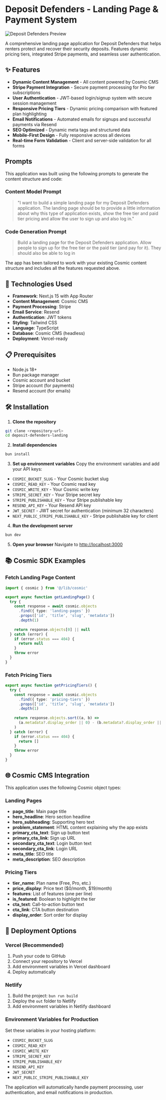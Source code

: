 # Deposit Defenders - Landing Page & Payment System

![Deposit Defenders Preview](https://images.unsplash.com/photo-1554224155-8d04cb21cd6c?w=1200&h=300&fit=crop&auto=format)

A comprehensive landing page application for Deposit Defenders that helps renters protect and recover their security deposits. Features dynamic pricing tiers, integrated Stripe payments, and seamless user authentication.

## ✨ Features

- **Dynamic Content Management** - All content powered by Cosmic CMS
- **Stripe Payment Integration** - Secure payment processing for Pro tier subscriptions
- **User Authentication** - JWT-based login/signup system with secure session management
- **Responsive Pricing Tiers** - Dynamic pricing comparison with featured plan highlighting
- **Email Notifications** - Automated emails for signups and successful payments via Resend
- **SEO Optimized** - Dynamic meta tags and structured data
- **Mobile-First Design** - Fully responsive across all devices
- **Real-time Form Validation** - Client and server-side validation for all forms

<!-- CLONE_PROJECT_BUTTON -->

## Prompts

This application was built using the following prompts to generate the content structure and code:

### Content Model Prompt

> "I want to build a simple landing page for my Deposit Defenders application. The landing page should be to provide a little information about why this type of application exists, show the free tier and paid tier pricing and allow the user to sign up and also log in."

### Code Generation Prompt

> Build a landing page for the Deposit Defenders application. Allow people to sign up for the free tier or the paid tier (and pay for it). They should also be able to log in

The app has been tailored to work with your existing Cosmic content structure and includes all the features requested above.

## 🚀 Technologies Used

- **Framework**: Next.js 15 with App Router
- **Content Management**: Cosmic CMS
- **Payment Processing**: Stripe
- **Email Service**: Resend
- **Authentication**: JWT tokens
- **Styling**: Tailwind CSS
- **Language**: TypeScript
- **Database**: Cosmic CMS (headless)
- **Deployment**: Vercel-ready

## 📋 Prerequisites

- Node.js 18+ 
- Bun package manager
- Cosmic account and bucket
- Stripe account (for payments)
- Resend account (for emails)

## 🛠️ Installation

1. **Clone the repository**
```bash
git clone <repository-url>
cd deposit-defenders-landing
```

2. **Install dependencies**
```bash
bun install
```

3. **Set up environment variables**
Copy the environment variables and add your API keys:
- `COSMIC_BUCKET_SLUG` - Your Cosmic bucket slug
- `COSMIC_READ_KEY` - Your Cosmic read key  
- `COSMIC_WRITE_KEY` - Your Cosmic write key
- `STRIPE_SECRET_KEY` - Your Stripe secret key
- `STRIPE_PUBLISHABLE_KEY` - Your Stripe publishable key
- `RESEND_API_KEY` - Your Resend API key
- `JWT_SECRET` - JWT secret for authentication (minimum 32 characters)
- `NEXT_PUBLIC_STRIPE_PUBLISHABLE_KEY` - Stripe publishable key for client

4. **Run the development server**
```bash
bun dev
```

5. **Open your browser**
Navigate to [http://localhost:3000](http://localhost:3000)

## 📚 Cosmic SDK Examples

### Fetch Landing Page Content
```typescript
import { cosmic } from '@/lib/cosmic'

export async function getLandingPage() {
  try {
    const response = await cosmic.objects
      .find({ type: 'landing-pages' })
      .props(['id', 'title', 'slug', 'metadata'])
      .depth(1)
    
    return response.objects[0] || null
  } catch (error) {
    if (error.status === 404) {
      return null
    }
    throw error
  }
}
```

### Fetch Pricing Tiers
```typescript
export async function getPricingTiers() {
  try {
    const response = await cosmic.objects
      .find({ type: 'pricing-tiers' })
      .props(['id', 'title', 'slug', 'metadata'])
      .depth(1)
    
    return response.objects.sort((a, b) => 
      (a.metadata?.display_order || 0) - (b.metadata?.display_order || 0)
    )
  } catch (error) {
    if (error.status === 404) {
      return []
    }
    throw error
  }
}
```

## 🌐 Cosmic CMS Integration

This application uses the following Cosmic object types:

### Landing Pages
- **page_title**: Main page title
- **hero_headline**: Hero section headline
- **hero_subheading**: Supporting hero text
- **problem_statement**: HTML content explaining why the app exists
- **primary_cta_text**: Sign up button text
- **primary_cta_link**: Sign up URL
- **secondary_cta_text**: Login button text
- **secondary_cta_link**: Login URL
- **meta_title**: SEO title
- **meta_description**: SEO description

### Pricing Tiers
- **tier_name**: Plan name (Free, Pro, etc.)
- **price_display**: Price text ($0/month, $19/month)
- **features**: List of features (one per line)
- **is_featured**: Boolean to highlight the tier
- **cta_text**: Call-to-action button text
- **cta_link**: CTA button destination
- **display_order**: Sort order for display

## 🚀 Deployment Options

### Vercel (Recommended)
1. Push your code to GitHub
2. Connect your repository to Vercel
3. Add environment variables in Vercel dashboard
4. Deploy automatically

### Netlify
1. Build the project: `bun run build`
2. Deploy the `out` folder to Netlify
3. Add environment variables in Netlify dashboard

### Environment Variables for Production
Set these variables in your hosting platform:
- `COSMIC_BUCKET_SLUG`
- `COSMIC_READ_KEY` 
- `COSMIC_WRITE_KEY`
- `STRIPE_SECRET_KEY`
- `STRIPE_PUBLISHABLE_KEY`
- `RESEND_API_KEY`
- `JWT_SECRET`
- `NEXT_PUBLIC_STRIPE_PUBLISHABLE_KEY`

The application will automatically handle payment processing, user authentication, and email notifications in production.

